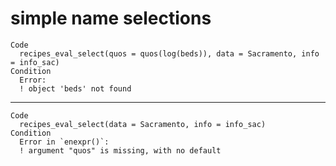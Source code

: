 # simple name selections

    Code
      recipes_eval_select(quos = quos(log(beds)), data = Sacramento, info = info_sac)
    Condition
      Error:
      ! object 'beds' not found

---

    Code
      recipes_eval_select(data = Sacramento, info = info_sac)
    Condition
      Error in `enexpr()`:
      ! argument "quos" is missing, with no default

